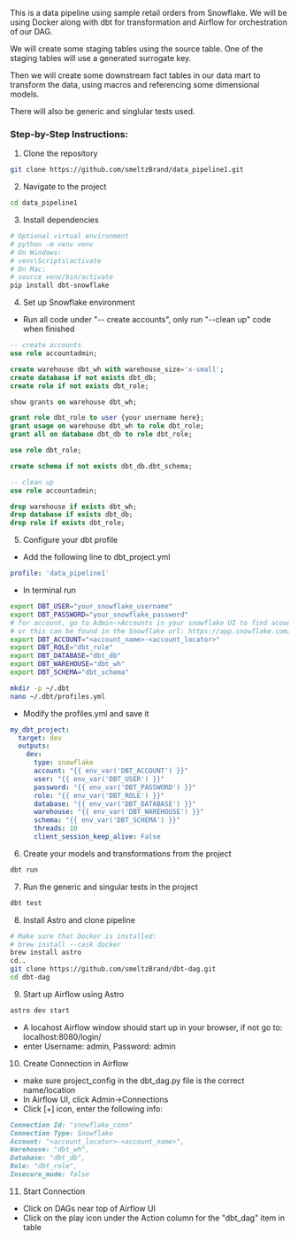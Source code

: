 This is a data pipeline using sample retail orders from Snowflake. We will be using Docker along with dbt for transformation and Airflow for orchestration of our DAG. 

We will create some staging tables using the source table. One of the staging tables will use a generated surrogate key. 

Then we will create some downstream fact tables in our data mart to transform the data, using macros and referencing some dimensional models. 

There will also be generic and singlular tests used.

### Step-by-Step Instructions:

1. Clone the repository
```bash
git clone https://github.com/smeltzBrand/data_pipeline1.git
```
2. Navigate to the project
```bash
cd data_pipeline1
```
3. Install dependencies
```bash
# Optional virtual environment
# python -m venv venv
# On Windows:
# venv\Scripts\activate
# On Mac:
# source venv/bin/activate
pip install dbt-snowflake
```
4. Set up Snowflake environment
- Run all code under "-- create accounts", only run "--clean up" code when finished
```sql
-- create accounts
use role accountadmin;

create warehouse dbt_wh with warehouse_size='x-small';
create database if not exists dbt_db;
create role if not exists dbt_role;

show grants on warehouse dbt_wh;

grant role dbt_role to user {your username here};
grant usage on warehouse dbt_wh to role dbt_role;
grant all on database dbt_db to role dbt_role;

use role dbt_role;

create schema if not exists dbt_db.dbt_schema;

-- clean up
use role accountadmin;

drop warehouse if exists dbt_wh;
drop database if exists dbt_db;
drop role if exists dbt_role;
```

5. Configure your dbt profile
- Add the following line to dbt_project.yml
```yml
profile: 'data_pipeline1'
```
- In terminal run
```bash
export DBT_USER="your_snowflake_username"
export DBT_PASSWORD="your_snowflake_password"
# for account, go to Admin->Accounts in your snowflake UI to find acount name and locator
# or this can be found in the Snowflake url: https://app.snowflake.com/<account_name>/<account_locator>/#/homepage
export DBT_ACCOUNT="<account_name>-<account_locator>"
export DBT_ROLE="dbt_role"
export DBT_DATABASE="dbt_db"
export DBT_WAREHOUSE="dbt_wh"
export DBT_SCHEMA="dbt_schema"
```
```bash
mkdir -p ~/.dbt
nano ~/.dbt/profiles.yml
```
- Modify the profiles.yml and save it
```yml
my_dbt_project:
  target: dev
  outputs:
    dev:
      type: snowflake
      account: "{{ env_var('DBT_ACCOUNT') }}"
      user: "{{ env_var('DBT_USER') }}"
      password: "{{ env_var('DBT_PASSWORD') }}"
      role: "{{ env_var('DBT_ROLE') }}"
      database: "{{ env_var('DBT_DATABASE') }}"
      warehouse: "{{ env_var('DBT_WAREHOUSE') }}"
      schema: "{{ env_var('DBT_SCHEMA') }}"
      threads: 10
      client_session_keep_alive: False
```
6. Create your models and transformations from the project
```bash
dbt run
```
7. Run the generic and singular tests in the project
```bash
dbt test
```
8. Install Astro and clone pipeline
```bash
# Make sure that Docker is installed:
# brew install --cask docker
brew install astro
cd..
git clone https://github.com/smeltzBrand/dbt-dag.git
cd dbt-dag
```
9. Start up Airflow using Astro
```bash
astro dev start
```
- A locahost Airflow window should start up in your browser, if not go to: localhost:8080/login/
- enter Username: admin, Password: admin
10. Create Connection in Airflow
- make sure project_config in the dbt_dag.py file is the correct name/location
- In Airflow UI, click Admin->Connections
- Click [+] icon, enter the following info:
```markdown
Connection Id: "snowflake_conn"
Connection Type: Snowflake
Account: "<account_locator>-<account_name>",
Warehouse: "dbt_wh",
Database: "dbt_db",
Role: "dbt_role",
Insecure_mode: false
```
11. Start Connection
- Click on DAGs near top of Airflow UI
- Click on the play icon under the Action column for the "dbt_dag" item in table
